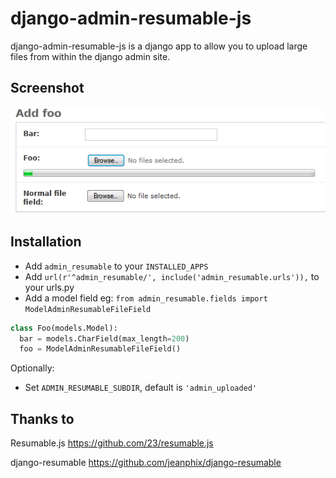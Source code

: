 django-admin-resumable-js
=========================

django-admin-resumable-js is a django app to allow you to upload large files from within the django admin site.

Screenshot
----------
![Image](screenshot.png?raw=true)


Installation
------------

* Add ```admin_resumable``` to your ```INSTALLED_APPS```
* Add ```url(r'^admin_resumable/', include('admin_resumable.urls')),``` to your urls.py
* Add a model field eg: 
```from admin_resumable.fields import ModelAdminResumableFileField```

```python
class Foo(models.Model):
  bar = models.CharField(max_length=200)
  foo = ModelAdminResumableFileField()
```

Optionally:

* Set ``ADMIN_RESUMABLE_SUBDIR``, default is ``'admin_uploaded'``

Thanks to
---------

Resumable.js https://github.com/23/resumable.js

django-resumable https://github.com/jeanphix/django-resumable
